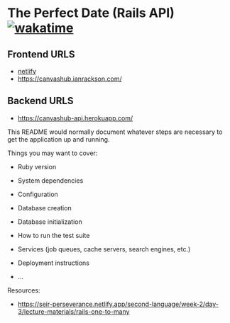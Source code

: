 # The Perfect Date (Rails API) [![wakatime](https://wakatime.com/badge/github/irackson/canvashub_api.svg)](https://wakatime.com/badge/github/irackson/canvashub_api)

## Frontend URLS

-   [netlify](https://laughing-johnson-bfde47.netlify.app/)
-   <https://canvashub.ianrackson.com/>

## Backend URLS

-   <https://canvashub-api.herokuapp.com/>

This README would normally document whatever steps are necessary to get the
application up and running.

Things you may want to cover:

-   Ruby version

-   System dependencies

-   Configuration

-   Database creation

-   Database initialization

-   How to run the test suite

-   Services (job queues, cache servers, search engines, etc.)

-   Deployment instructions

-   ...

Resources:

-   <https://seir-perseverance.netlify.app/second-language/week-2/day-3/lecture-materials/rails-one-to-many>
